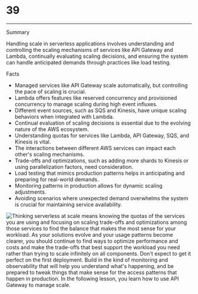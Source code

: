 # 39



---

Summary

Handling scale in serverless applications involves understanding and controlling the scaling mechanisms of services like API Gateway and Lambda, continually evaluating scaling decisions, and ensuring the system can handle anticipated demands through practices like load testing.

Facts

- Managed services like API Gateway scale automatically, but controlling the pace of scaling is crucial.
- Lambda offers features like reserved concurrency and provisioned concurrency to manage scaling during high event influxes.
- Different event sources, such as SQS and Kinesis, have unique scaling behaviors when integrated with Lambda.
- Continual evaluation of scaling decisions is essential due to the evolving nature of the AWS ecosystem.
- Understanding quotas for services like Lambda, API Gateway, SQS, and Kinesis is vital.
- The interactions between different AWS services can impact each other's scaling mechanisms.
- Trade-offs and optimizations, such as adding more shards to Kinesis or using parallelization factors, need consideration.
- Load testing that mimics production patterns helps in anticipating and preparing for real-world demands.
- Monitoring patterns in production allows for dynamic scaling adjustments.
- Avoiding scenarios where unexpected demand overwhelms the system is crucial for maintaining service availability.





![Thinking serverless at scale means knowing the quotas of the services you are using and focusing on scaling trade-offs and optimizations among those services to find the balance that makes the most sense for your workload. As your solutions evolve and your usage patterns become clearer, you should continue to find ways to optimize performance and costs and make the trade-offs that best support the workload you need rather than trying to scale infinitely on all components. Don't expect to get it perfect on the first deployment. Build in the kind of monitoring and observability that will help you understand what's happening, and be prepared to tweak things that make sense for the access patterns that happen in production. In the following lesson, you learn how to use API Gateway to manage scale. ](../../../media/AWS-Developing-Serverless-Solutions-on-AWS-Model--11-39-image1.png)



